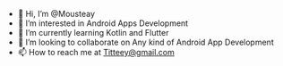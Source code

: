 - 👋 Hi, I’m @Mousteay
- 👀 I’m interested in Android Apps Development
- 🌱 I’m currently learning Kotlin and Flutter
- 💞️ I’m looking to collaborate on Any kind of Android App Development
- 📫 How to reach me at Titteey@gmail.com

<!---
Mousteay/Mousteay is a ✨ special ✨ repository because its `README.md` (this file) appears on your GitHub profile.
You can click the Preview link to take a look at your changes.
--->
